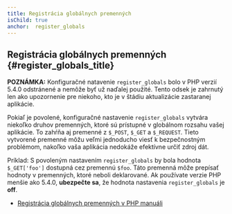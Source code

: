 ```yaml
---
title: Registrácia globálnych premenných
isChild: true
anchor:  register_globals
---
```


## Registrácia globálnych premenných {#register_globals_title}

**POZNÁMKA:** Konfiguračné natavenie `register_globals` bolo v PHP verzií 5.4.0 odstránené a nemôže byť už naďalej
použité. Tento odsek je zahrnutý len ako upozornenie pre niekoho, kto je v štádiu aktualizácie zastaranej aplikácie.

Pokiaľ je povolené, konfiguračné nastavenie `register_globals` vytvára niekoľko druhov premenných, ktoré sú prístupné
v globálnom rozsahu vašej aplikácie. To zahŕňa aj premenné z `$_POST`, `$_GET` a `$_REQUEST`. Tieto vytvorené premenné
môžu veľmi jednoducho viesť k bezpečnostným problémom, nakoľko vaša aplikácia nedokáže efektívne určiť zdroj dát.

Príklad: S povoleným nastavením `register_globals` by bola hodnota `$_GET['foo']` dostupná cez premennú `$foo`.
Táto premenná môže prepísať hodnoty v premenných, ktoré neboli deklarované. Ak používate verzie PHP menšie ako 5.4.0,
**ubezpečte sa**, že hodnota nastavenia `register_globals` je **off**.

* [Registrácia globálnych premenných v PHP manuáli](http://php.net/security.globals)
